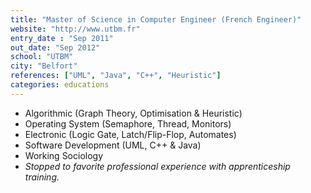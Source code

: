 ```yaml
---
title: "Master of Science in Computer Engineer (French Engineer)"
website: "http://www.utbm.fr"
entry_date : "Sep 2011"
out_date: "Sep 2012"
school: "UTBM"
city: "Belfort"
references: ["UML", "Java", "C++", "Heuristic"]
categories: educations
---
```


* Algorithmic (Graph Theory, Optimisation & Heuristic)
* Operating System (Semaphore, Thread, Monitors)
* Electronic (Logic Gate, Latch/Flip-Flop, Automates)
* Software Development (UML, C++ & Java)
* Working Sociology
* _Stopped to favorite professional experience with
apprenticeship training._
